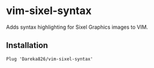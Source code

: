 # vim-sixel-syntax

Adds syntax highlighting for Sixel Graphics images to VIM.

## Installation

```vim
Plug 'Dareka826/vim-sixel-syntax'
```
